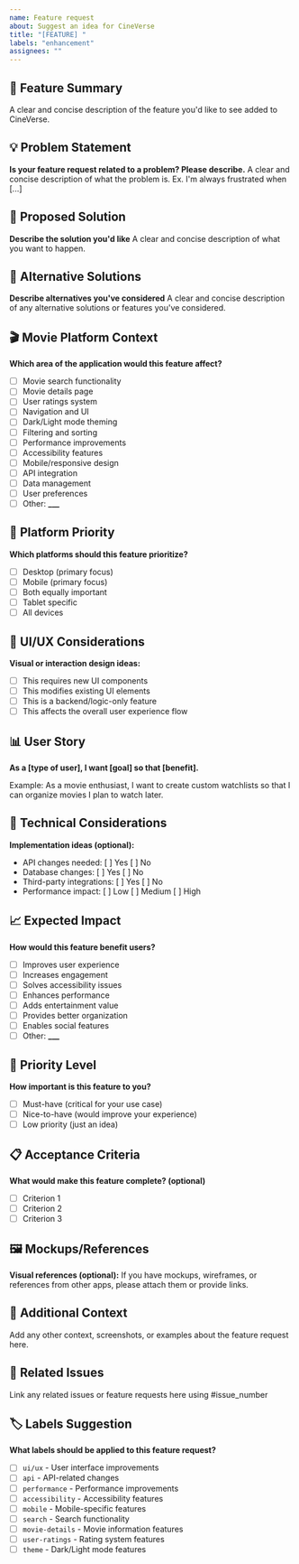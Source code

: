 ```yaml
---
name: Feature request
about: Suggest an idea for CineVerse
title: "[FEATURE] "
labels: "enhancement"
assignees: ""
---
```


## 🚀 Feature Summary

A clear and concise description of the feature you'd like to see added to CineVerse.

## 💡 Problem Statement

**Is your feature request related to a problem? Please describe.**
A clear and concise description of what the problem is. Ex. I'm always frustrated when [...]

## 🎯 Proposed Solution

**Describe the solution you'd like**
A clear and concise description of what you want to happen.

## 🔄 Alternative Solutions

**Describe alternatives you've considered**
A clear and concise description of any alternative solutions or features you've considered.

## 🎬 Movie Platform Context

**Which area of the application would this feature affect?**

- [ ] Movie search functionality
- [ ] Movie details page
- [ ] User ratings system
- [ ] Navigation and UI
- [ ] Dark/Light mode theming
- [ ] Filtering and sorting
- [ ] Performance improvements
- [ ] Accessibility features
- [ ] Mobile/responsive design
- [ ] API integration
- [ ] Data management
- [ ] User preferences
- [ ] Other: ****\_\_\_****

## 📱 Platform Priority

**Which platforms should this feature prioritize?**

- [ ] Desktop (primary focus)
- [ ] Mobile (primary focus)
- [ ] Both equally important
- [ ] Tablet specific
- [ ] All devices

## 🎨 UI/UX Considerations

**Visual or interaction design ideas:**

- [ ] This requires new UI components
- [ ] This modifies existing UI elements
- [ ] This is a backend/logic-only feature
- [ ] This affects the overall user experience flow

## 📊 User Story

**As a [type of user], I want [goal] so that [benefit].**

Example: As a movie enthusiast, I want to create custom watchlists so that I can organize movies I plan to watch later.

## 🔧 Technical Considerations

**Implementation ideas (optional):**

- API changes needed: [ ] Yes [ ] No
- Database changes: [ ] Yes [ ] No
- Third-party integrations: [ ] Yes [ ] No
- Performance impact: [ ] Low [ ] Medium [ ] High

## 📈 Expected Impact

**How would this feature benefit users?**

- [ ] Improves user experience
- [ ] Increases engagement
- [ ] Solves accessibility issues
- [ ] Enhances performance
- [ ] Adds entertainment value
- [ ] Provides better organization
- [ ] Enables social features
- [ ] Other: ****\_\_\_****

## 🎯 Priority Level

**How important is this feature to you?**

- [ ] Must-have (critical for your use case)
- [ ] Nice-to-have (would improve your experience)
- [ ] Low priority (just an idea)

## 📋 Acceptance Criteria

**What would make this feature complete? (optional)**

- [ ] Criterion 1
- [ ] Criterion 2
- [ ] Criterion 3

## 🖼️ Mockups/References

**Visual references (optional):**
If you have mockups, wireframes, or references from other apps, please attach them or provide links.

## 📝 Additional Context

Add any other context, screenshots, or examples about the feature request here.

## 🔗 Related Issues

Link any related issues or feature requests here using #issue_number

## 🏷️ Labels Suggestion

**What labels should be applied to this feature request?**

- [ ] `ui/ux` - User interface improvements
- [ ] `api` - API-related changes
- [ ] `performance` - Performance improvements
- [ ] `accessibility` - Accessibility features
- [ ] `mobile` - Mobile-specific features
- [ ] `search` - Search functionality
- [ ] `movie-details` - Movie information features
- [ ] `user-ratings` - Rating system features
- [ ] `theme` - Dark/Light mode features
